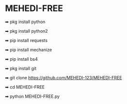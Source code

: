 # MEHEDI-FREE

➡ pkg install python

➡ pkg install python2

➡ pip install requests

➡ pip install mechanize

➡ pip install bs4

➡ pkg install git

➡ git clone https://github.com/MEHEDI-123/MEHEDI-FREE

➡ cd MEHEDI-FREE

➡ python MEHEDI-FREE.py

